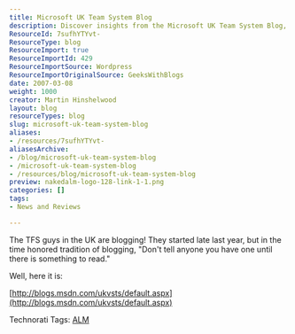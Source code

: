 ```yaml
---
title: Microsoft UK Team System Blog
description: Discover insights from the Microsoft UK Team System Blog, where TFS experts share valuable tips and updates on ALM. Join the conversation today!
ResourceId: 7sufhYTYvt-
ResourceType: blog
ResourceImport: true
ResourceImportId: 429
ResourceImportSource: Wordpress
ResourceImportOriginalSource: GeeksWithBlogs
date: 2007-03-08
weight: 1000
creator: Martin Hinshelwood
layout: blog
resourceTypes: blog
slug: microsoft-uk-team-system-blog
aliases:
- /resources/7sufhYTYvt-
aliasesArchive:
- /blog/microsoft-uk-team-system-blog
- /microsoft-uk-team-system-blog
- /resources/blog/microsoft-uk-team-system-blog
preview: nakedalm-logo-128-link-1-1.png
categories: []
tags:
- News and Reviews

---
```

The TFS guys in the UK are blogging! They started late last year, but in the time honored tradition of blogging, "Don't tell anyone you have one until there is something to read."

Well, here it is:

[http://blogs.msdn.com/ukvsts/default.aspx](http://blogs.msdn.com/ukvsts/default.aspx)

Technorati Tags: [ALM](http://technorati.com/tags/ALM)
